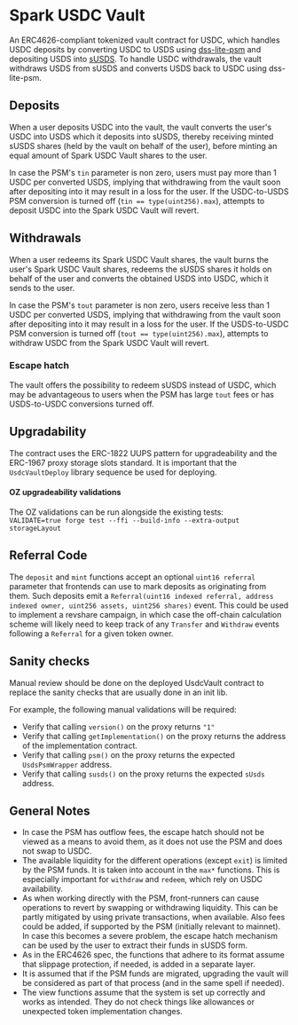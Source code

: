 # Spark USDC Vault

An ERC4626-compliant tokenized vault contract for USDC, which handles USDC deposits by converting USDC to USDS using [dss-lite-psm](https://github.com/makerdao/dss-lite-psm) and depositing USDS into [sUSDS](https://github.com/makerdao/sdai/tree/susds). To handle USDC withdrawals, the vault withdraws USDS from sUSDS and converts USDS back to USDC using dss-lite-psm.

## Deposits

When a user deposits USDC into the vault, the vault converts the user's USDC into USDS which it deposits into sUSDS, thereby receiving minted sUSDS shares (held by the vault on behalf of the user), before minting an equal amount of Spark USDC Vault shares to the user.

In case the PSM's `tin` parameter is non zero, users must pay more than 1 USDC per converted USDS, implying that withdrawing from the vault soon after depositing into it may result in a loss for the user. If the USDC-to-USDS PSM conversion is turned off (`tin == type(uint256).max`), attempts to deposit USDC into the Spark USDC Vault will revert.

## Withdrawals

When a user redeems its Spark USDC Vault shares, the vault burns the user's Spark USDC Vault shares, redeems the sUSDS shares it holds on behalf of the user and converts the obtained USDS into USDC, which it sends to the user.

In case the PSM's `tout` parameter is non zero, users receive less than 1 USDC per converted USDS, implying that withdrawing from the vault soon after depositing into it may result in a loss for the user. If the USDS-to-USDC PSM conversion is turned off (`tout == type(uint256).max`), attempts to withdraw USDC from the Spark USDC Vault will revert.

### Escape hatch

The vault offers the possibility to redeem sUSDS instead of USDC, which may be advantageous to users when the PSM has large `tout` fees or has USDS-to-USDC conversions turned off.

## Upgradability

The contract uses the ERC-1822 UUPS pattern for upgradeability and the ERC-1967 proxy storage slots standard.
It is important that the `UsdcVaultDeploy` library sequence be used for deploying.

#### OZ upgradeability validations

The OZ validations can be run alongside the existing tests:  
`VALIDATE=true forge test --ffi --build-info --extra-output storageLayout`

## Referral Code

The `deposit` and `mint` functions accept an optional `uint16 referral` parameter that frontends can use to mark deposits as originating from them. Such deposits emit a `Referral(uint16 indexed referral, address indexed owner, uint256 assets, uint256 shares)` event. This could be used to implement a revshare campaign, in which case the off-chain calculation scheme will likely need to keep track of any `Transfer` and `Withdraw` events following a `Referral` for a given token owner.

## Sanity checks

Manual review should be done on the deployed UsdcVault contract to replace the sanity checks that are usually done in an init lib.

For example, the following manual validations will be required:

- Verify that calling `version()` on the proxy returns `"1"`
- Verify that calling `getImplementation()` on the proxy returns the address of the implementation contract.
- Verify that calling `psm()` on the proxy returns the expected `UsdsPsmWrapper` address.
- Verify that calling `susds()` on the proxy returns the expected `sUsds` address.

## General Notes

- In case the PSM has outflow fees, the escape hatch should not be viewed as a means to avoid them, as it does not use the PSM and does not swap to USDC.
- The available liquidity for the different operations (except `exit`) is limited by the PSM funds. It is taken into account in the `max*` functions. This is especially important for `withdraw` and `redeem`, which rely on USDC availability.
- As when working directly with the PSM, front-runners can cause operations to revert by swapping or withdrawing liquidity. This can be partly mitigated by using private transactions, when available. Also fees could be added, if supported by the PSM (initially relevant to mainnet). In case this becomes a severe problem, the escape hatch mechanism can be used by the user to extract their funds in sUSDS form.
- As in the ERC4626 spec, the functions that adhere to its format assume that slippage protection, if needed, is added in a separate layer.
- It is assumed that if the PSM funds are migrated, upgrading the vault will be considered as part of that process (and in the same spell if needed).
- The view functions assume that the system is set up correctly and works as intended. They do not check things like allowances or unexpected token implementation changes.
